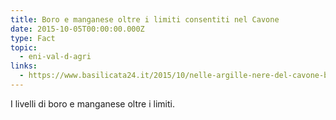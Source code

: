 ```yaml
---
title: Boro e manganese oltre i limiti consentiti nel Cavone
date: 2015-10-05T00:00:00.000Z
type: Fact
topic:
  - eni-val-d-agri
links:
  - https://www.basilicata24.it/2015/10/nelle-argille-nere-del-cavone-boro-e-manganese-18607/
---
```

I livelli di boro e manganese oltre i limiti.